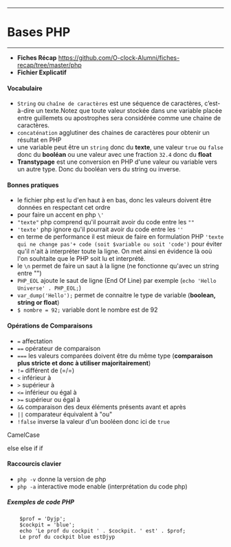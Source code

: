 ***
# Bases PHP
***

* __Fiches Récap__ https://github.com/O-clock-Alumni/fiches-recap/tree/master/php
* __Fichier Explicatif__ 


#### Vocabulaire
* `String` ou `chaîne de caractères` est une séquence de caractères, c’est-à-dire un texte.Notez que toute valeur stockée dans une variable placée entre guillemets ou apostrophes sera considérée comme une chaine de caractères.
* `concaténation` agglutiner des chaines de caractères pour obtenir un résultat en PHP
* une variable peut être un `string` donc du __texte__, une valeur `true` ou `false` donc du __booléan__ ou une valeur avec une fraction `32.4` donc du __float__
* __Transtypage__ est une conversion en PHP d'une valeur ou variable vers un autre type. Donc du booléan vers du string ou inverse.



#### Bonnes pratiques
* le fichier php est lu d'en haut à en bas, donc les valeurs doivent être données en respectant cet ordre
* pour faire un accent en php `\'` 
* `"texte"` php comprend qu'il pourrait avoir du code entre les `""`
* `'texte'` php ignore qu'il pourrait avoir du code entre les `''`
* en terme de performance il est mieux de faire en formulation PHP `'texte qui ne change pas'+ code (soit $variable ou soit 'code')` pour éviter qu'il n'ait à interpréter toute la ligne. On met ainsi en évidence là ooù l'on souhtaite que le PHP soit lu et interprété.
* le `\n` permet de faire un saut à la ligne (ne fonctionne qu'avec un string entre "")
* `PHP_EOL` ajoute le saut de ligne (End Of Line) par exemple (`echo 'Hello Universe' . PHP_EOL;`)
* `var_dump('Hello');` permet de connaitre le type de variable (__boolean, string or float__)
* `$ nombre = 92;` variable dont le nombre est de 92


#### Opérations de Comparaisons
* `=` affectation
* `==` opérateur de comparaison
* `===` les valeurs comparées doivent être du même type (__comparaison plus stricte et donc à utiliser majoritairement__)
* `!=` différent de (=/=)
* `<` inférieur à
* `>` supérieur à
* `<=` inférieur ou égal à
* `>=` supérieur ou égal à
* `&&` comparaison des deux éléments présents avant et après
* `||` comparateur équivalent à "ou"
* `!false` inverse la valeur d'un booléen donc ici de `true`

CamelCase

else
else if
if


#### Raccourcis clavier
* `php -v` donne la version de php
* `php -a` interactive mode enable (interprétation du code php)



##### Exemples de code PHP

        $prof = 'Dyjp';
        $cockpit = 'blue';
        echo 'Le prof du cockpit ' . $cockpit. ' est' . $prof;
        Le prof du cockpit blue estDjyp
     




